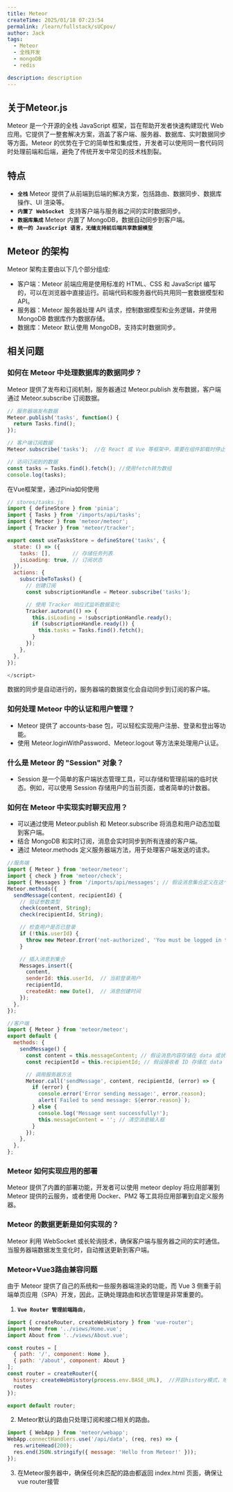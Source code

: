 ```yaml
---
title: Meteor
createTime: 2025/01/18 07:23:54
permalink: /learn/fullstack/sUCpov/
author: Jack
tags:
  - Meteor
  - 全栈开发
  - mongoDB
  - redis

description: description
---
```


## 关于Meteor.js

Meteor 是一个开源的全栈 JavaScript 框架，旨在帮助开发者快速构建现代 Web 应用。它提供了一整套解决方案，涵盖了客户端、服务器、数据库、实时数据同步等方面。Meteor 的优势在于它的简单性和集成性，开发者可以使用同一套代码同时处理前端和后端，避免了传统开发中常见的技术栈割裂。

## 特点

- **`全栈`**  Meteor 提供了从前端到后端的解决方案，包括路由、数据同步、数据库操作、UI 渲染等。
- **`内置了 WebSocket `**  支持客户端与服务器之间的实时数据同步。
- **`数据库集成`**  Meteor 内置了 MongoDB，数据自动同步到客户端。
- **`统一的 JavaScript 语言，无缝支持前后端共享数据模型`** 
  
## Meteor 的架构

Meteor 架构主要由以下几个部分组成:

- 客户端：Meteor 前端应用是使用标准的 HTML、CSS 和 JavaScript 编写的，可以在浏览器中直接运行。前端代码和服务器代码共用同一套数据模型和API。
- 服务器：Meteor 服务器处理 API 请求，控制数据模型和业务逻辑，并使用 MongoDB 数据库作为数据存储。
- 数据库：Meteor 默认使用 MongoDB，支持实时数据同步。


## 相关问题

### 如何在 Meteor 中处理数据库的数据同步？

Meteor 提供了发布和订阅机制，服务器通过 Meteor.publish 发布数据，客户端通过 Meteor.subscribe 订阅数据。

```Javascript
// 服务器端发布数据
Meteor.publish('tasks', function() {
  return Tasks.find();
});

// 客户端订阅数据
Meteor.subscribe('tasks');  //在 React 或 Vue 等框架中，需要在组件卸载时停止订阅，防止内存泄漏

// 访问订阅到的数据
const tasks = Tasks.find().fetch(); //使用fetch转为数组
console.log(tasks);
```

在Vue框架里，通过Pinia如何使用
```JavaScript
// stores/tasks.js
import { defineStore } from 'pinia';
import { Tasks } from '/imports/api/tasks';
import { Meteor } from 'meteor/meteor';
import { Tracker } from 'meteor/tracker';

export const useTasksStore = defineStore('tasks', {
  state: () => ({
    tasks: [],       // 存储任务列表
    isLoading: true, // 订阅状态
  }),
  actions: {
    subscribeToTasks() {
      // 创建订阅
      const subscriptionHandle = Meteor.subscribe('tasks');

      // 使用 Tracker 响应式监听数据变化
      Tracker.autorun(() => {
        this.isLoading = !subscriptionHandle.ready();
        if (subscriptionHandle.ready()) {
          this.tasks = Tasks.find().fetch();
        }
      });
    },
  },
});

</script>

```

数据的同步是自动进行的，服务器端的数据变化会自动同步到订阅的客户端。

### 如何处理 Meteor 中的认证和用户管理？

- Meteor 提供了 accounts-base 包，可以轻松实现用户注册、登录和登出等功能。
- 使用 Meteor.loginWithPassword、Meteor.logout 等方法来处理用户认证。

### 什么是 Meteor 的 "Session" 对象？

- Session 是一个简单的客户端状态管理工具，可以存储和管理前端的临时状态。例如，可以使用 Session 存储用户的当前页面，或者简单的计数器。

### 如何在 Meteor 中实现实时聊天应用？

- 可以通过使用 Meteor.publish 和 Meteor.subscribe 将消息和用户动态加载到客户端。
- 结合 MongoDB 和实时订阅，消息会实时同步到所有连接的客户端。
- 通过 Meteor.methods 定义服务器端方法，用于处理客户端发送的请求。
```Javascript
//服务端
import { Meteor } from 'meteor/meteor';
import { check } from 'meteor/check';
import { Messages } from '/imports/api/messages'; // 假设消息集合定义在这个路径
Meteor.methods({
  sendMessage(content, recipientId) {
    // 验证参数类型
    check(content, String);
    check(recipientId, String);

    // 检查用户是否已登录
    if (!this.userId) {
      throw new Meteor.Error('not-authorized', 'You must be logged in to send a message');
    }

    // 插入消息到集合
    Messages.insert({
      content,
      senderId: this.userId,  // 当前登录用户
      recipientId,
      createdAt: new Date(),  // 消息创建时间
    });
  },
});

//客户端
import { Meteor } from 'meteor/meteor';
export default {
  methods: {
    sendMessage() {
      const content = this.messageContent; // 假设消息内容存储在 data 或状态中
      const recipientId = this.recipientId; // 假设接收者 ID 存储在 data 或状态中

      // 调用服务器方法
      Meteor.call('sendMessage', content, recipientId, (error) => {
        if (error) {
          console.error('Error sending message:', error.reason);
          alert(`Failed to send message: ${error.reason}`);
        } else {
          console.log('Message sent successfully!');
          this.messageContent = ''; // 清空消息输入框
        }
      });
    },
  },
};

```

### Meteor 如何实现应用的部署

Meteor 提供了内置的部署功能，开发者可以使用 meteor deploy 将应用部署到 Meteor 提供的云服务，或者使用 Docker、PM2 等工具将应用部署到自定义服务器。

### Meteor 的数据更新是如何实现的？

Meteor 利用 WebSocket 或长轮询技术，确保客户端与服务器之间的实时通信。当服务器端数据发生变化时，自动推送更新到客户端。

### Meteor+Vue3路由兼容问题

由于 Meteor 提供了自己的系统和一些服务器端渲染的功能，而 Vue 3 侧重于前端单页应用（SPA）开发，因此，正确处理路由和状态管理是非常重要的。

1. **`Vue Router 管理前端路由`**，
```JavaScript
import { createRouter, createWebHistory } from 'vue-router';
import Home from '../views/Home.vue';
import About from '../views/About.vue';

const routes = [
  { path: '/', component: Home },
  { path: '/about', component: About }
];
const router = createRouter({
  history: createWebHistory(process.env.BASE_URL),  //开启history模式，地址里不会出现#
  routes
});

export default router;
```
2. Meteor默认的路由只处理订阅和接口相关的路由。
```JavaScript
import { WebApp } from 'meteor/webapp';
WebApp.connectHandlers.use('/api/data', (req, res) => {
  res.writeHead(200);
  res.end(JSON.stringify({ message: 'Hello from Meteor!' }));
});
```
3. 在Meteor服务器中，确保任何未匹配的路由都返回 index.html 页面，确保让vue router接管